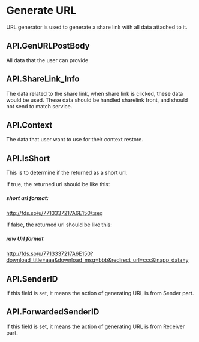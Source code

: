 # Generate URL

URL generator is used to generate a share link with all data attached to it.

## API.GenURLPostBody
All data that the user can provide

## API.ShareLink_Info
The data related to the share link, when share link is clicked, these data would be used.
These data should be handled sharelink front, and should not send to match service.

## API.Context
The data that user want to use for their context restore.

## API.IsShort
This is to determine if the returned as a short url.

If true, the returned url should be like this:
##### short url format:
http://fds.so/u/7713337217A6E150/:seg

If false, the returned url should be like this:
##### raw Url format
http://fds.so/u/7713337217A6E150?download_title=aaa&download_msg=bbb&redirect_url=ccc&inapp_data=y

## API.SenderID
If this field is set, it means the action of generating URL is from Sender part.

## API.ForwardedSenderID
If this field is set, it means the action of generating URL is from Receiver part.
